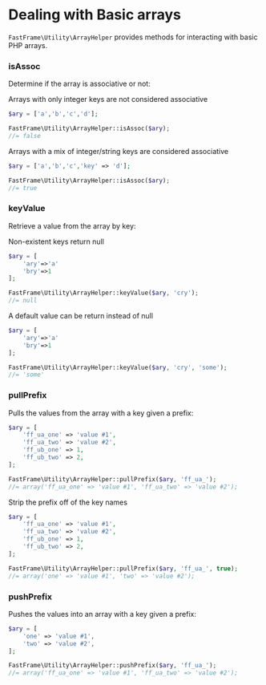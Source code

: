 # Dealing with Basic arrays

`FastFrame\Utility\ArrayHelper` provides methods for interacting with basic PHP arrays.

### isAssoc

Determine if the array is associative or not:

Arrays with only integer keys are not considered associative
```php
$ary = ['a','b','c','d'];

FastFrame\Utility\ArrayHelper::isAssoc($ary);
//= false
```

Arrays with a mix of integer/string keys are considered associative
```php
$ary = ['a','b','c','key' => 'd'];

FastFrame\Utility\ArrayHelper::isAssoc($ary);
//= true
```

### keyValue

Retrieve a value from the array by key:

Non-existent keys return null
```php
$ary = [
    'ary'=>'a'
    'bry'=>1
];

FastFrame\Utility\ArrayHelper::keyValue($ary, 'cry');
//= null
```

A default value can be return instead of null
```php
$ary = [
    'ary'=>'a'
    'bry'=>1
];

FastFrame\Utility\ArrayHelper::keyValue($ary, 'cry', 'some');
//= 'some'
```

### pullPrefix

Pulls the values from the array with a key given a prefix:

```php
$ary = [
    'ff_ua_one' => 'value #1',
    'ff_ua_two' => 'value #2',
    'ff_ub_one' => 1,
    'ff_ub_two' => 2,
];

FastFrame\Utility\ArrayHelper::pullPrefix($ary, 'ff_ua_');
//= array('ff_ua_one' => 'value #1', 'ff_ua_two' => 'value #2');
```

Strip the prefix off of the key names
```php
$ary = [
    'ff_ua_one' => 'value #1',
    'ff_ua_two' => 'value #2',
    'ff_ub_one' => 1,
    'ff_ub_two' => 2,
];

FastFrame\Utility\ArrayHelper::pullPrefix($ary, 'ff_ua_', true);
//= array('one' => 'value #1', 'two' => 'value #2');
```

### pushPrefix

Pushes the values into an array with a key given a prefix:

```php
$ary = [
    'one' => 'value #1',
    'two' => 'value #2',
];

FastFrame\Utility\ArrayHelper::pushPrefix($ary, 'ff_ua_');
//= array('ff_ua_one' => 'value #1', 'ff_ua_two' => 'value #2');
```